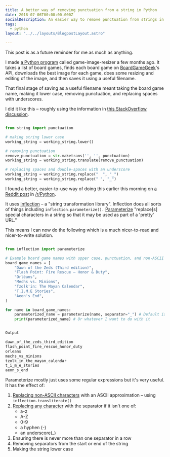 ```yaml
---
title: A better way of removing punctuation from a string in Python
date: 2018-07-06T00:00:00.000Z
socialDescription: An easier way to remove punctuation from strings in Python
tags:
  - python
layout: "../../layouts/BlogpostLayout.astro"

---
```


This post is as a future reminder for me as much as anything.

I made [a Python program](https://github.com/edjw/game-image-resizer) called game-image-resizer a few months ago. It takes a list of board games, finds each board game on [BoardGameGeek](http://boardgamegeek.com/)'s API, downloads the best image for each game, does some resizing and editing of the image, and then saves it using a useful filename.

That final stage of saving as a useful filename meant taking the board game name, making it lower case, removing punctuation, and replacing spaces with underscores.

I did it like this – roughly using the information in [this StackOverflow discussion](https://stackoverflow.com/questions/265960/best-way-to-strip-punctuation-from-a-string-in-python).

```python

from string import punctuation

# making string lower case
working_string = working_string.lower()

# removing punctuation
remove_punctuation = str.maketrans('', '', punctuation)
working_string = working_string.translate(remove_punctuation)

# replacing spaces and double-spaces with an underscore
working_string = working_string.replace("  ", "_")
working_string = working_string.replace(" ", "_")
```

I found a better, easier-to-use way of doing this earlier this morning on [a Reddit post](https://www.reddit.com/r/Python/comments/8wc2vi/5_rarely_mentioned_but_super_useful_packages_you/) in [/r/Python](https://www.reddit.com/r/Python).

It uses [Inflection](https://inflection.readthedocs.io/en/latest/) – a "string transformation library". Inflection does all sorts of things including `inflection.parameterize().` [Parameterize](https://inflection.readthedocs.io/en/latest/index.html#inflection.parameterize) "replace\[s\] special characters in a string so that it may be used as part of a 'pretty' URL."

This means I can now do the following which is a much nicer-to-read and nicer-to-write solution.

```python

from inflection import parameterize

# Example board game names with upper case, punctuation, and non-ASCII characters
board_game_names = [
    "Dawn of the Zeds (Third edition)",
    "Flash Point: Fire Rescue – Honor & Duty",
    "Orléans",
    "Mechs vs. Minions",
    "Tzolk'in: The Mayan Calendar",
    "T.I.M.E Stories",
    "Aeon's End",
]

for name in board_game_names:
    parameterized_name = parameterize(name, separator="_") # Default is `separator='-'`
    print(parameterized_name) # Or whatever I want to do with it


Output

dawn_of_the_zeds_third_edition
flash_point_fire_rescue_honor_duty
orleans
mechs_vs_minions
tzolk_in_the_mayan_calendar
t_i_m_e_stories
aeon_s_end

```

Parameterize mostly just uses some regular expressions but it's very useful. It has the effect of:

1. [Replacing non-ASCII characters](https://inflection.readthedocs.io/en/latest/_modules/inflection.html#transliterate) with an ASCII approximation – using `inflection.transliterate()`
2. [Replacing any character](https://inflection.readthedocs.io/en/latest/_modules/inflection.html#parameterize) with the separator if it isn't one of:
   * a-z
   * A-Z
   * 0-9
   * a hyphen (-)
   * an underscore(_)
3. Ensuring there is never more than one separator in a row
4. Removing separators from the start or end of the string
5. Making the string lower case
